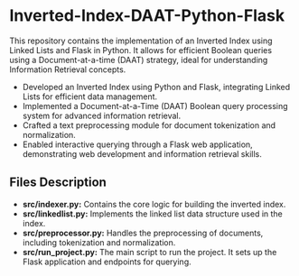 # Inverted-Index-DAAT-Python-Flask

This repository contains the implementation of an Inverted Index using Linked Lists and Flask in Python. It allows for efficient Boolean queries using a Document-at-a-time (DAAT) strategy, ideal for understanding Information Retrieval concepts.

* Developed an Inverted Index using Python and Flask, integrating Linked Lists for efficient data management.
* Implemented a Document-at-a-Time (DAAT) Boolean query processing system for advanced information retrieval.
* Crafted a text preprocessing module for document tokenization and normalization.
* Enabled interactive querying through a Flask web application, demonstrating web development and information retrieval skills.

## Files Description

* **src/indexer.py:** Contains the core logic for building the inverted index.
* **src/linkedlist.py:** Implements the linked list data structure used in the index.
* **src/preprocessor.py:** Handles the preprocessing of documents, including tokenization and normalization.
* **src/run_project.py:** The main script to run the project. It sets up the Flask application and endpoints for querying.

